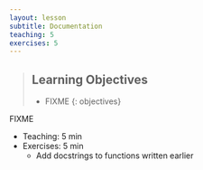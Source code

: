```yaml
---
layout: lesson
subtitle: Documentation
teaching: 5
exercises: 5
---
```

> ## Learning Objectives
>
> * FIXME
{: objectives}

FIXME

*   Teaching: 5 min
*   Exercises: 5 min
    *   Add docstrings to functions written earlier
